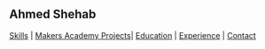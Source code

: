 ## Ahmed Shehab

[Skills](#skills) | [Makers Academy Projects](#makers_projects)| [Education](#education) | [Experience](#experience) | [Contact](#contact)
